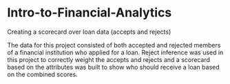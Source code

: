 # Intro-to-Financial-Analytics
Creating a scorecard over loan data (accepts and rejects)

The data for this project consisted of both accepted and rejected members of a financial institution who applied for a loan. Reject inference was used in this project to correctly weight the accepts and rejects and a scorecard based on the attributes was built to show who should receive a loan based on the combined scores.
